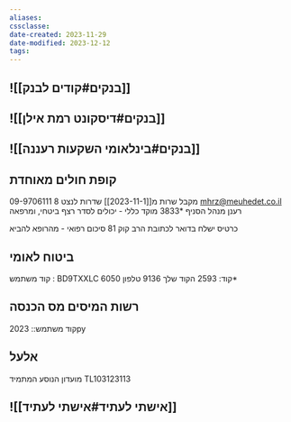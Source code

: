 ```yaml
---
aliases: 
cssclasse: 
date-created: 2023-11-29
date-modified: 2023-12-12
tags: 
---
```


## ![[בנקים#קודים לבנק]]

## ![[בנקים#דיסקונט רמת אילן]]

## ![[בנקים#בינלאומי השקעות רעננה]]

## קופת חולים מאוחדת

מקבל שרות מ[[2023-11-1]]
שדרות לנצט 8
09-9706111
mhrz@meuhedet.co.il
רענן מנהל הסניף
*3833 מוקד כללי - יכולים לסדר רצף ביטחי, ומרפאה

כרטיס ישלח בדואר לכתובת הרב קוק 81
סיכום רפואי - מהרופא להביא

## ביטוח לאומי

קוד משתמש : BD9TXXLC
קוד: 2593
הקוד שלך 9136
טלפון 6050*

## רשות המיסים מס הכנסה

קוד משתמש:: 2023py

## אלעל

מועדון הנוסע המתמיד TL103123113

## ![[אישתי לעתיד#אישתי לעתיד]]
